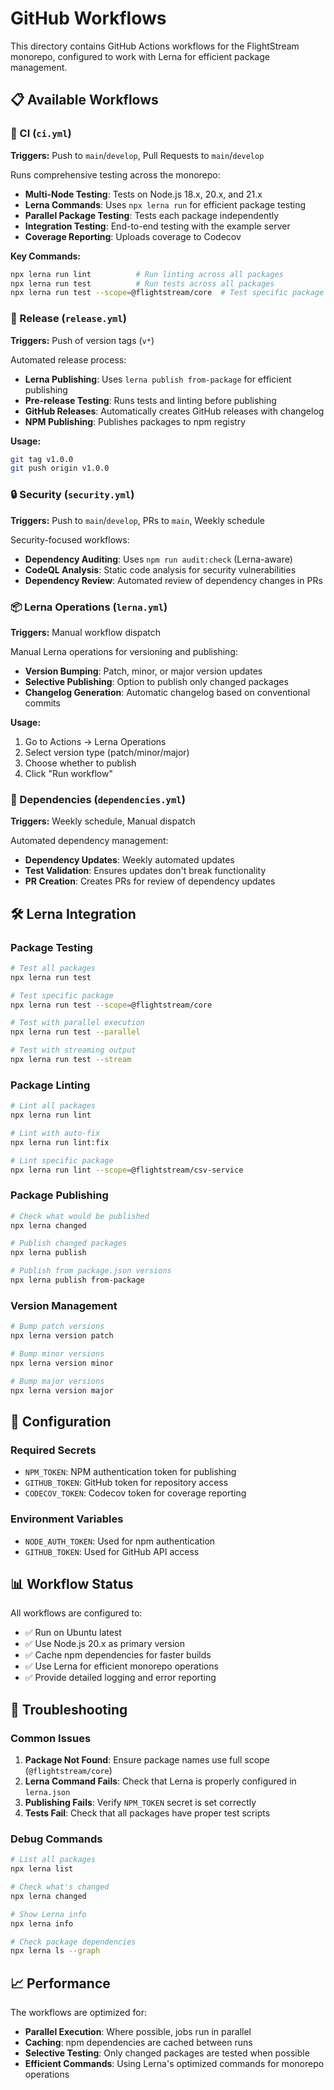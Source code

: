 # GitHub Workflows

This directory contains GitHub Actions workflows for the FlightStream monorepo, configured to work with Lerna for efficient package management.

## 📋 Available Workflows

### 🔄 CI (`ci.yml`)
**Triggers:** Push to `main`/`develop`, Pull Requests to `main`/`develop`

Runs comprehensive testing across the monorepo:
- **Multi-Node Testing**: Tests on Node.js 18.x, 20.x, and 21.x
- **Lerna Commands**: Uses `npx lerna run` for efficient package testing
- **Parallel Package Testing**: Tests each package independently
- **Integration Testing**: End-to-end testing with the example server
- **Coverage Reporting**: Uploads coverage to Codecov

**Key Commands:**
```bash
npx lerna run lint          # Run linting across all packages
npx lerna run test          # Run tests across all packages
npx lerna run test --scope=@flightstream/core  # Test specific package
```

### 🚀 Release (`release.yml`)
**Triggers:** Push of version tags (`v*`)

Automated release process:
- **Lerna Publishing**: Uses `lerna publish from-package` for efficient publishing
- **Pre-release Testing**: Runs tests and linting before publishing
- **GitHub Releases**: Automatically creates GitHub releases with changelog
- **NPM Publishing**: Publishes packages to npm registry

**Usage:**
```bash
git tag v1.0.0
git push origin v1.0.0
```

### 🔒 Security (`security.yml`)
**Triggers:** Push to `main`/`develop`, PRs to `main`, Weekly schedule

Security-focused workflows:
- **Dependency Auditing**: Uses `npm run audit:check` (Lerna-aware)
- **CodeQL Analysis**: Static code analysis for security vulnerabilities
- **Dependency Review**: Automated review of dependency changes in PRs

### 📦 Lerna Operations (`lerna.yml`)
**Triggers:** Manual workflow dispatch

Manual Lerna operations for versioning and publishing:
- **Version Bumping**: Patch, minor, or major version updates
- **Selective Publishing**: Option to publish only changed packages
- **Changelog Generation**: Automatic changelog based on conventional commits

**Usage:**
1. Go to Actions → Lerna Operations
2. Select version type (patch/minor/major)
3. Choose whether to publish
4. Click "Run workflow"

### 🔄 Dependencies (`dependencies.yml`)
**Triggers:** Weekly schedule, Manual dispatch

Automated dependency management:
- **Dependency Updates**: Weekly automated updates
- **Test Validation**: Ensures updates don't break functionality
- **PR Creation**: Creates PRs for review of dependency updates

## 🛠️ Lerna Integration

### Package Testing
```bash
# Test all packages
npx lerna run test

# Test specific package
npx lerna run test --scope=@flightstream/core

# Test with parallel execution
npx lerna run test --parallel

# Test with streaming output
npx lerna run test --stream
```

### Package Linting
```bash
# Lint all packages
npx lerna run lint

# Lint with auto-fix
npx lerna run lint:fix

# Lint specific package
npx lerna run lint --scope=@flightstream/csv-service
```

### Package Publishing
```bash
# Check what would be published
npx lerna changed

# Publish changed packages
npx lerna publish

# Publish from package.json versions
npx lerna publish from-package
```

### Version Management
```bash
# Bump patch versions
npx lerna version patch

# Bump minor versions
npx lerna version minor

# Bump major versions
npx lerna version major
```

## 🔧 Configuration

### Required Secrets
- `NPM_TOKEN`: NPM authentication token for publishing
- `GITHUB_TOKEN`: GitHub token for repository access
- `CODECOV_TOKEN`: Codecov token for coverage reporting

### Environment Variables
- `NODE_AUTH_TOKEN`: Used for npm authentication
- `GITHUB_TOKEN`: Used for GitHub API access

## 📊 Workflow Status

All workflows are configured to:
- ✅ Run on Ubuntu latest
- ✅ Use Node.js 20.x as primary version
- ✅ Cache npm dependencies for faster builds
- ✅ Use Lerna for efficient monorepo operations
- ✅ Provide detailed logging and error reporting

## 🚨 Troubleshooting

### Common Issues

1. **Package Not Found**: Ensure package names use full scope (`@flightstream/core`)
2. **Lerna Command Fails**: Check that Lerna is properly configured in `lerna.json`
3. **Publishing Fails**: Verify `NPM_TOKEN` secret is set correctly
4. **Tests Fail**: Check that all packages have proper test scripts

### Debug Commands
```bash
# List all packages
npx lerna list

# Check what's changed
npx lerna changed

# Show Lerna info
npx lerna info

# Check package dependencies
npx lerna ls --graph
```

## 📈 Performance

The workflows are optimized for:
- **Parallel Execution**: Where possible, jobs run in parallel
- **Caching**: npm dependencies are cached between runs
- **Selective Testing**: Only changed packages are tested when possible
- **Efficient Commands**: Using Lerna's optimized commands for monorepo operations 